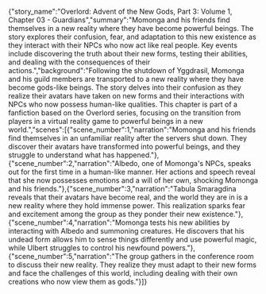 {"story_name":"Overlord: Advent of the New Gods, Part 3: Volume 1, Chapter 03 - Guardians","summary":"Momonga and his friends find themselves in a new reality where they have become powerful beings. The story explores their confusion, fear, and adaptation to this new existence as they interact with their NPCs who now act like real people. Key events include discovering the truth about their new forms, testing their abilities, and dealing with the consequences of their actions.","background":"Following the shutdown of Yggdrasil, Momonga and his guild members are transported to a new reality where they have become gods-like beings. The story delves into their confusion as they realize their avatars have taken on new forms and their interactions with NPCs who now possess human-like qualities. This chapter is part of a fanfiction based on the Overlord series, focusing on the transition from players in a virtual reality game to powerful beings in a new world.","scenes":[{"scene_number":1,"narration":"Momonga and his friends find themselves in an unfamiliar reality after the servers shut down. They discover their avatars have transformed into powerful beings, and they struggle to understand what has happened."},{"scene_number":2,"narration":"Albedo, one of Momonga's NPCs, speaks out for the first time in a human-like manner. Her actions and speech reveal that she now possesses emotions and a will of her own, shocking Momonga and his friends."},{"scene_number":3,"narration":"Tabula Smaragdina reveals that their avatars have become real, and the world they are in is a new reality where they hold immense power. This realization sparks fear and excitement among the group as they ponder their new existence."},{"scene_number":4,"narration":"Momonga tests his new abilities by interacting with Albedo and summoning creatures. He discovers that his undead form allows him to sense things differently and use powerful magic, while Ulbert struggles to control his newfound powers."},{"scene_number":5,"narration":"The group gathers in the conference room to discuss their new reality. They realize they must adapt to their new forms and face the challenges of this world, including dealing with their own creations who now view them as gods."}]}